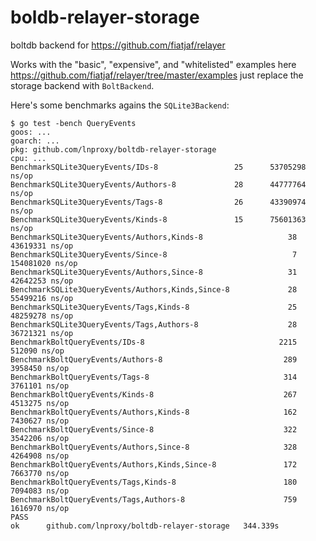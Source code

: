 # boldb-relayer-storage

boltdb backend for https://github.com/fiatjaf/relayer

Works with the "basic", "expensive", and "whitelisted" examples here https://github.com/fiatjaf/relayer/tree/master/examples
just replace the storage backend with `BoltBackend`.

Here's some benchmarks agains the `SQLite3Backend`:
```
$ go test -bench QueryEvents
goos: ...
goarch: ...
pkg: github.com/lnproxy/boltdb-relayer-storage
cpu: ...
BenchmarkSQLite3QueryEvents/IDs-8         	      25	  53705298 ns/op
BenchmarkSQLite3QueryEvents/Authors-8     	      28	  44777764 ns/op
BenchmarkSQLite3QueryEvents/Tags-8        	      26	  43390974 ns/op
BenchmarkSQLite3QueryEvents/Kinds-8       	      15	  75601363 ns/op
BenchmarkSQLite3QueryEvents/Authors,Kinds-8         	      38	  43619331 ns/op
BenchmarkSQLite3QueryEvents/Since-8                 	       7	 154081020 ns/op
BenchmarkSQLite3QueryEvents/Authors,Since-8         	      31	  42642253 ns/op
BenchmarkSQLite3QueryEvents/Authors,Kinds,Since-8   	      28	  55499216 ns/op
BenchmarkSQLite3QueryEvents/Tags,Kinds-8            	      25	  48259278 ns/op
BenchmarkSQLite3QueryEvents/Tags,Authors-8          	      28	  36721321 ns/op
BenchmarkBoltQueryEvents/IDs-8                      	    2215	    512090 ns/op
BenchmarkBoltQueryEvents/Authors-8                  	     289	   3958450 ns/op
BenchmarkBoltQueryEvents/Tags-8                     	     314	   3761101 ns/op
BenchmarkBoltQueryEvents/Kinds-8                    	     267	   4513275 ns/op
BenchmarkBoltQueryEvents/Authors,Kinds-8            	     162	   7430627 ns/op
BenchmarkBoltQueryEvents/Since-8                    	     322	   3542206 ns/op
BenchmarkBoltQueryEvents/Authors,Since-8            	     328	   4264908 ns/op
BenchmarkBoltQueryEvents/Authors,Kinds,Since-8      	     172	   7663770 ns/op
BenchmarkBoltQueryEvents/Tags,Kinds-8               	     180	   7094083 ns/op
BenchmarkBoltQueryEvents/Tags,Authors-8             	     759	   1616970 ns/op
PASS
ok  	github.com/lnproxy/boltdb-relayer-storage	344.339s
```

